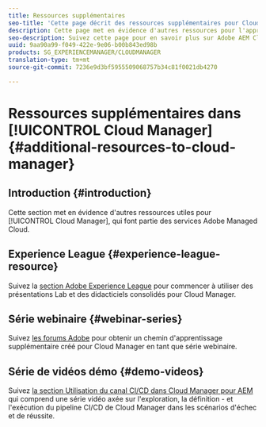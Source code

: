 ```yaml
---
title: Ressources supplémentaires
seo-title: 'Cette page décrit des ressources supplémentaires pour Cloud Manager. '
description: Cette page met en évidence d'autres ressources pour l'apprentissage d'Adobe AEM Cloud Manager.
seo-description: Suivez cette page pour en savoir plus sur Adobe AEM Cloud Manager.
uuid: 9aa90a99-f049-422e-9e06-b00b843ed98b
products: SG_EXPERIENCEMANAGER/CLOUDMANAGER
translation-type: tm+mt
source-git-commit: 7236e9d3bf5955509068757b34c81f0021db4270

---
```



# Ressources supplémentaires dans [!UICONTROL Cloud Manager]{#additional-resources-to-cloud-manager}

## Introduction {#introduction}

Cette section met en évidence d&#39;autres ressources utiles pour [!UICONTROL Cloud Manager], qui font partie des services Adobe Managed Cloud.

## Experience League {#experience-league-resource}

Suivez la [section Adobe Experience League](https://expleague.azureedge.net/labs/L722/index.html) pour commencer à utiliser des présentations Lab et des didacticiels consolidés pour Cloud Manager.

## Série webinaire {#webinar-series}

Suivez [les forums Adobe](https://forums.adobe.com/message/11061595) pour obtenir un chemin d&#39;apprentissage supplémentaire créé pour Cloud Manager en tant que série webinaire.

## Série de vidéos démo {#demo-videos}

Suivez [la section Utilisation du canal CI/CD dans Cloud Manager pour AEM](https://helpx.adobe.com/experience-manager/kt/platform-repository/using/cloud-manager-cicd-pipeline-feature-video-use.html)
qui comprend une série vidéo axée sur l&#39;exploration, la définition - et l&#39;exécution du pipeline CI/CD de Cloud Manager dans les scénarios d&#39;échec et de réussite.